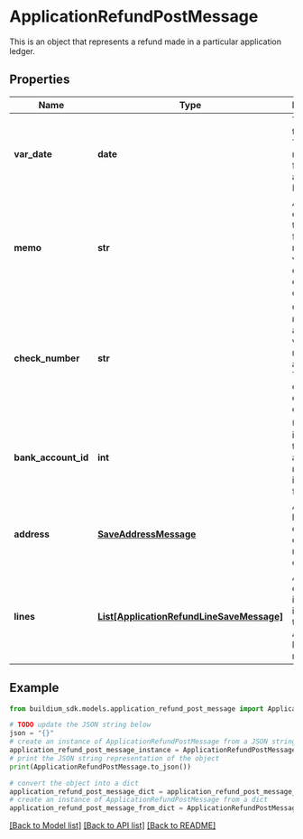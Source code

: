 # ApplicationRefundPostMessage

This is an object that represents a refund made in a particular application ledger.

## Properties

Name | Type | Description | Notes
------------ | ------------- | ------------- | -------------
**var_date** | **date** | The date of the refund. The date must be formatted as YYYY-MM-DD. | 
**memo** | **str** | A brief note describing the reason for the refund. The value cannot exceed 65 characters. | [optional] 
**check_number** | **str** | Check number associated with the refund, if applicable. The value cannot exceed 30 characters. | [optional] 
**bank_account_id** | **int** | Unique identifier of the bank account the refund is issued from. | 
**address** | [**SaveAddressMessage**](SaveAddressMessage.md) | Address to be displayed on the refund check. | 
**lines** | [**List[ApplicationRefundLineSaveMessage]**](ApplicationRefundLineSaveMessage.md) | A collection of line items included in the refund. At least one line item is required. | 

## Example

```python
from buildium_sdk.models.application_refund_post_message import ApplicationRefundPostMessage

# TODO update the JSON string below
json = "{}"
# create an instance of ApplicationRefundPostMessage from a JSON string
application_refund_post_message_instance = ApplicationRefundPostMessage.from_json(json)
# print the JSON string representation of the object
print(ApplicationRefundPostMessage.to_json())

# convert the object into a dict
application_refund_post_message_dict = application_refund_post_message_instance.to_dict()
# create an instance of ApplicationRefundPostMessage from a dict
application_refund_post_message_from_dict = ApplicationRefundPostMessage.from_dict(application_refund_post_message_dict)
```
[[Back to Model list]](../README.md#documentation-for-models) [[Back to API list]](../README.md#documentation-for-api-endpoints) [[Back to README]](../README.md)


